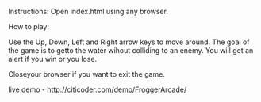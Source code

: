 Instructions:
Open index.html using any browser. 

How to play:

Use the Up, Down, Left and Right arrow keys to move around. The goal of the game is to getto the water wihout colliding to an enemy. You will get an alert if you win or you lose.

Closeyour browser if you want to exit the game.

live demo -
http://citicoder.com/demo/FroggerArcade/

